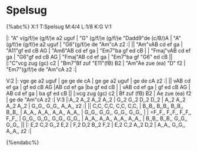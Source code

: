 # Spelsug

{%abc%}
X:1
T:Spelsug
M:4/4
L:1/8
K:G
V:1

|: "A" v(g/f/)e (g/f/)e a2 uguf | "G" (g/f/)e (g/f/)e "Dadd9"de (c/B/)A | "A"(g/f/)e (g/f/)e a2 uguf | "G6"(g/f/)e de "Am"cA z2 :|
|| "Am"vAB cd ef ga | "A11"gf ed cB AG | "Am6"AB cd ef ga | "Em7"ba gf ed cB |
| "Fmaj"vAB cd ef ga | "G6"gf ed cB AG | "Fmaj"AB cd ef ga | "Em7"ba gf "G6" ed cB ||
|:"C"vcg zug (gc) c2 | "Bm7"Bf zuf "E11"(fB) B2 | "Am"Ae zue (ea) "D" f2 | "Em7"(g/f/)e de "Am"cA z2 :|


V:2
|: vge ge a2 uguf |  ge ge de cA | ge ge a2 uguf |  ge de cA z2 :|
|| vAB cd ef ga | gf ed cB AG |AB cd ef ga |ba gf ed cB |
| vAB cd ef ga | gf ed cB AG | AB cd ef ga | ba gf ed cB ||
|:vcg zug (gc) c2 | Bf zuf (fB) B2 | Ae zue (ea) f2 | ge de "Am"cA z2 :|
V:3 
|:A,,2 A,,2 A,,2 A,,2 | G,,2 G,,2 D,,2 D,,2 | A,,2 A,,2 A,,2 A,,2 | G,,G,, G,,G,, A,,A,, z2 :|
|| C,C, C,C, C,C, C,C, | B,,B,, B,,B,, B,,B,, B,,B,, | A,,A,, A,,A,, A,,A,, A,,A,, | G,,G,, G,,G,, G,,G,, G,,G,, |
| =F,,F,, F,,F,, F,,F,, F,,F,, | G,,G,, G,,G,, G,,G,, G,,G,, |  A,,A,, A,,A,, A,,A,, A,,A,, |  B,,B,, B,,B,, G,,G,, G,,G,, ||
|: E,2 C,2 G,,2 E,2 | F,2 D,2 B,,2 F,2 | E,2 C,2 A,,2 D,2 | A,,A,, G,,G,, A,,A,, z2 :|


{%endabc%}

